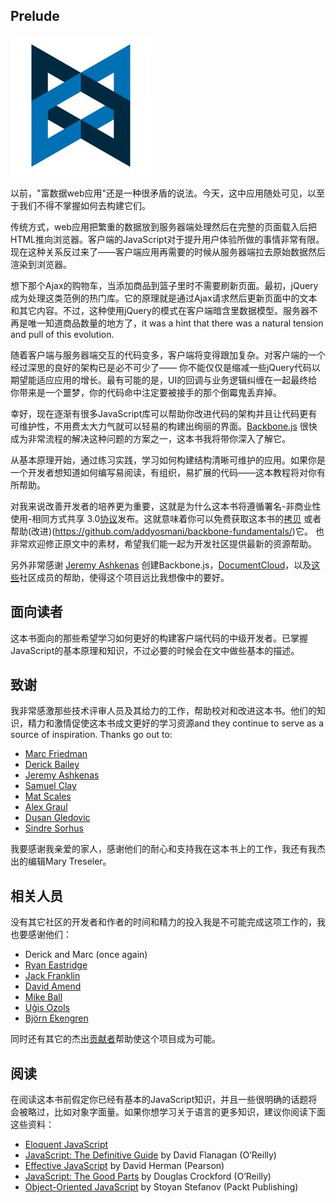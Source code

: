 ## Prelude

![](img/logo.jpg)

以前，"富数据web应用"还是一种很矛盾的说法。今天，这中应用随处可见，以至于我们不得不掌握如何去构建它们。

传统方式，web应用把繁重的数据放到服务器端处理然后在完整的页面载入后把HTML推向浏览器。客户端的JavaScript对于提升用户体验所做的事情非常有限。现在这种关系反过来了——客户端应用再需要的时候从服务器端拉去原始数据然后渲染到浏览器。

想下那个Ajax的购物车，当添加商品到篮子里时不需要刷新页面。最初，jQuery成为处理这类范例的热门库。它的原理就是通过Ajax请求然后更新页面中的文本和其它内容。不过，这种使用jQuery的模式在客户端暗含里数据模型。服务器不再是唯一知道商品数量的地方了，it was a hint that there was a natural tension and pull of this evolution. 

随着客户端与服务器端交互的代码变多，客户端将变得跟加复杂。对客户端的一个经过深思的良好的架构已是必不可少了—— 你不能仅仅是缩减一些jQuery代码以期望能适应应用的增长。最有可能的是，UI的回调与业务逻辑纠缠在一起最终给你带来是一个噩梦，你的代码命中注定要被接手的那个倒霉鬼丢弃掉。

幸好，现在逐渐有很多JavaScript库可以帮助你改进代码的架构并且让代码更有可维护性，不用费太大力气就可以轻易的构建出绚丽的界面。[Backbone.js](http://documentcloud.github.com/backbone/) 很快成为非常流程的解决这种问题的方案之一，这本书我将带你深入了解它。

从基本原理开始，通过练习实践，学习如何构建结构清晰可维护的应用。如果你是一个开发者想知道如何编写易阅读，有组织，易扩展的代码——这本教程将对你有所帮助。

对我来说改善开发者的培养更为重要，这就是为什么这本书将遵循署名-非商业性使用-相同方式共享 3.0[协议](http://creativecommons.org/licenses/by-nc-sa/3.0/cn/)发布。这就意味着你可以免费获取这本书的[拷贝](http://addyosmani.github.com/backbone-fundamentals/) 或者帮助(改进)(https://github.com/addyosmani/backbone-fundamentals/)它。 也非常欢迎修正原文中的素材，希望我们能一起为开发社区提供最新的资源帮助。


另外非常感谢 [Jeremy Ashkenas](https://github.com/jashkenas) 创建Backbone.js，[DocumentCloud](documentcloud.org)，以及[这些](https://github.com/addyosmani/backbone-fundamentals/contributors)社区成员的帮助，使得这个项目远比我想像中的要好。

## 面向读者

这本书面向的那些希望学习如何更好的构建客户端代码的中级开发者。已掌握JavaScript的基本原理和知识，不过必要的时候会在文中做些基本的描述。

## 致谢

我非常感激那些技术评审人员及其给力的工作，帮助校对和改进这本书。他们的知识，精力和激情促使这本书成文更好的学习资源and they continue to serve as a source of inspiration. Thanks go out to:

* [Marc Friedman](https://github.com/dcmaf)
* [Derick Bailey](https://github.com/derickbailey)
* [Jeremy Ashkenas](https://github.com/jashkenas)
* [Samuel Clay](https://github.com/samuelclay)
* [Mat Scales](http://github.com/wibblymat)
* [Alex Graul](https://github.com/alexgraul)
* [Dusan Gledovic](https://github.com/g6scheme)
* [Sindre Sorhus](https://github.com/sindresorhus)

我要感谢我亲爱的家人，感谢他们的耐心和支持我在这本书上的工作，我还有我杰出的编辑Mary Treseler。

## 相关人员

没有其它社区的开发者和作者的时间和精力的投入我是不可能完成这项工作的，我也要感谢他们：

* Derick and Marc (once again)
* [Ryan Eastridge](https://github.com/eastridge)
* [Jack Franklin](https://github.com/jackfranklin)
* [David Amend](https://github.com/raDiesle)
* [Mike Ball](https://github.com/mdb)
* [Uģis Ozols](https://github.com/ugisozols)
* [Björn Ekengren](https://github.com/Ekengren)

同时还有其它的杰出[贡献者](https://github.com/addyosmani/backbone-fundamentals/graphs/contributors)帮助使这个项目成为可能。

## 阅读

在阅读这本书前假定你已经有基本的JavaScript知识，并且一些很明确的话题将会被略过，比如对象字面量。如果你想学习关于语言的更多知识，建议你阅读下面这些资料：

* [Eloquent JavaScript](http://eloquentjavascript.net/)
* [JavaScript: The Definitive Guide](http://shop.oreilly.com/product/9780596805531.do) by David Flanagan (O’Reilly)
* [Effective JavaScript](http://www.informit.com/store/effective-javascript-68-specific-ways-to-harness-the-9780321812186) by David Herman (Pearson)
* [JavaScript: The Good Parts](http://shop.oreilly.com/product/9780596517748.do) by Douglas Crockford (O’Reilly)
* [Object-Oriented JavaScript](http://www.amazon.com/Object-Oriented-Javascript-Stoyan-Stefanov/dp/1847194141) by Stoyan Stefanov (Packt Publishing)

